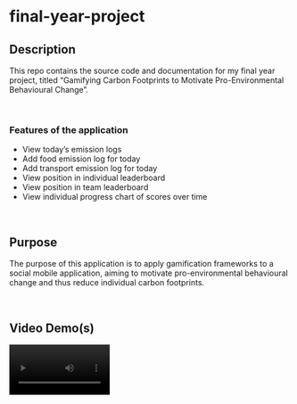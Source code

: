 # final-year-project

## Description

This repo contains the source code and documentation for my final year project, titled “Gamifying Carbon Footprints to Motivate Pro-Environmental Behavioural Change”.

&nbsp;

### Features of the application

- View today’s emission logs
- Add food emission log for today
- Add transport emission log for today
- View position in individual leaderboard
- View position in team leaderboard
- View individual progress chart of scores over time

&nbsp;

## Purpose

The purpose of this application is to apply gamification frameworks to a social mobile application, aiming to motivate pro-environmental behavioural change and thus reduce individual carbon footprints.

&nbsp;

## Video Demo(s)

<video src="GitHub_Demo.mp4" width=180/>

&nbsp;

## Running the Application

Prior to running the application, you will need to have setup and installed an iOS or an Android emulator. iOS emulators are set up through XCode, and Android emulators are setup through Android Studio.

Once you have the emulators set up, clone the repository and navigate into the fyp_app folder. From here, run the application using expo. To accomplish these steps, type the following commands into the terminal after cloning the repository:

- cd fyp_app
- npm install
- npm start
- i (to run iPhone simulator) or
- a (to run Android simulator)

&nbsp;

### Demo Account Login Credentials

The following login credentials allow you to login to an existing account and test the application:

| Email              | Password     |
| ------------------ | ------------ |
| stephenD@gmail.com | stephenDavis |
